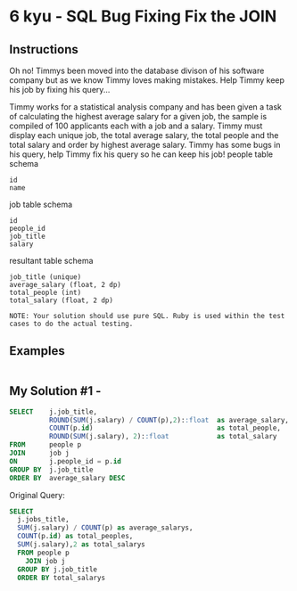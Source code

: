 # 6 kyu - SQL Bug Fixing Fix the JOIN
## Instructions
Oh no! Timmys been moved into the database divison of his software company but as we know Timmy loves making mistakes. Help Timmy keep his job by fixing his query...

Timmy works for a statistical analysis company and has been given a task of calculating the highest average salary for a given job, the sample is compiled of 100 applicants each with a job and a salary. Timmy must display each unique job, the total average salary, the total people and the total salary and order by highest average salary. Timmy has some bugs in his query, help Timmy fix his query so he can keep his job!
people table schema

    id
    name

job table schema

    id
    people_id
    job_title
    salary

resultant table schema

    job_title (unique)
    average_salary (float, 2 dp)
    total_people (int)
    total_salary (float, 2 dp)

    NOTE: Your solution should use pure SQL. Ruby is used within the test cases to do the actual testing.

## Examples
```

```

## My Solution #1 - 
```sql
SELECT    j.job_title,
          ROUND(SUM(j.salary) / COUNT(p),2)::float  as average_salary,
          COUNT(p.id)                               as total_people,
          ROUND(SUM(j.salary), 2)::float            as total_salary
FROM      people p
JOIN      job j
ON        j.people_id = p.id
GROUP BY  j.job_title
ORDER BY  average_salary DESC
```
Original Query:
```sql
SELECT 
  j.jobs_title,
  SUM(j.salary) / COUNT(p) as average_salarys,
  COUNT(p.id) as total_peoples,
  SUM(j.salary),2 as total_salarys
  FROM people p
    JOIN job j
  GROUP BY j.job_title
  ORDER BY total_salarys
```
